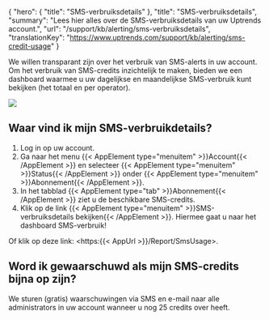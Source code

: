 {
  "hero": {
    "title": "SMS-verbruiksdetails"
  },
  "title": "SMS-verbruiksdetails",
  "summary": "Lees hier alles over de SMS-verbruiksdetails van uw Uptrends account.",
  "url": "/support/kb/alerting/sms-verbruiksdetails",
  "translationKey": "https://www.uptrends.com/support/kb/alerting/sms-credit-usage"
}

We willen transparant zijn over het verbruik van SMS-alerts in uw account. Om het verbruik van SMS-credits inzichtelijk te maken, bieden we een dashboard waarmee u uw dagelijkse en maandelijkse SMS-verbruik kunt bekijken (het totaal en per operator).

![](/img/sub/support/sms-credit-usage-dashboard.png)

## Waar vind ik mijn SMS-verbruikdetails?

1.  Log in op uw account.
2.  Ga naar het menu {{< AppElement type="menuitem" >}}Account{{< /AppElement >}} en selecteer {{< AppElement type="menuitem" >}}Status{{< /AppElement >}} onder {{< AppElement type="menuitem" >}}Abonnement{{< /AppElement >}}.
3.  In het tabblad {{< AppElement type="tab" >}}Abonnement{{< /AppElement >}} ziet u de beschikbare SMS-credits.
4.  Klik op de link {{< AppElement type="menuitem" >}}SMS-verbruiksdetails bekijken{{< /AppElement >}}. Hiermee gaat u naar het dashboard SMS-verbruik!

Of klik op deze link: <https:{{< AppUrl >}}/Report/SmsUsage>.

## Word ik gewaarschuwd als mijn SMS-credits bijna op zijn?

We sturen (gratis) waarschuwingen via SMS en e-mail naar alle administrators in uw account wanneer u nog 25 credits over heeft.
